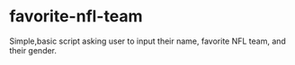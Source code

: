 # favorite-nfl-team
Simple,basic script asking user to input their name, favorite NFL team, and their gender.
